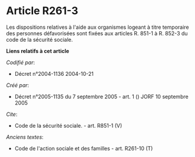 # Article R261-3

Les dispositions relatives à l'aide aux organismes logeant à titre temporaire des personnes défavorisées sont fixées aux
articles R. 851-1 à R. 852-3 du code de la sécurité sociale.

**Liens relatifs à cet article**

_Codifié par_:

  - Décret n°2004-1136 2004-10-21

_Créé par_:

  - Décret n°2005-1135 du 7 septembre 2005 - art. 1 () JORF 10 septembre 2005

_Cite_:

  - Code de la sécurité sociale. - art. R851-1 (V)

_Anciens textes_:

  - Code de l'action sociale et des familles - art. R261-10 (T)
